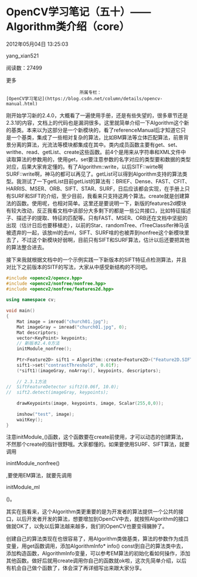 # OpenCV学习笔记（五十）——Algorithm类介绍（core）

2012年05月04日 13:25:03

yang_xian521

阅读数：27499

更多

 								所属专栏： 																[OpenCV学习笔记](https://blog.csdn.net/column/details/opencv-manual.html) 																 							

 									

刚开始学习新的2.4.0，大概看了一遍使用手册，还是有些失望的，很多章节还是2.3.1的内容，文档上的代码也是漏洞很多。这里就简单介绍一下Algorithm这个新的基类。本来以为这部分是一个新模块的，看了referenceManual后才知道它只是一个基类，集成了一些相对复杂的算法，比如BM算法等立体匹配算法，前景背景分离的算法，光流法等模块都集成在其中。类内成员函数主要有get、set、writhe、read、getList、create这些函数。前4个是用来从字符串和XML文件中读取算法的参数用的，使用get，set要注意参数的名字对应的类型要和数据的类型对应，后果大家肯定懂的。有了Algorithm::write，以后SITF::wirte啊SURF::write啊，神马的都可以再见了。getList可以得到Algorithm支持的算法类型。我测试了一下getList目前getList的算法有：BRIEF、Dense、FAST、CFIT、HARRIS、MSER、ORB、SIFT、STAR、SURF，日后应该都会实现，在手册上只有SURF和SIFT的介绍，至少目前，我看来只支持这两个算法。create就是创建算法的函数。使用呢，也相对简单。这里还是要说明一下，新版的features2d模块有较大改动，反正我看文档中该部分大多剩下的都是一些公共接口，比如特征描述子、描述子的提取、特征的匹配等。只有FAST、MSER、ORB还在文档中坚挺的出现（估计日后也要移植走），以前的Star、randomTree、rTreeClassifer神马该被遗弃的一起，该放ml的去ml，SIFT、SURF啥的也被弄到nonfree这个新模块里去了，不过这个新模块好弱啊，目前只有SIFT和SURF算法，估计以后还要把其他的算法整合进去。

接下来我就根据文档中的一个示例实践一下新版本的SIFT特征点检测算法，并且对比下之前版本的SITF的写法，大家从中感受新结构的不同吧。



```cpp
#include <opencv2/opencv.hpp>
#include <opencv2/nonfree/nonfree.hpp>
#include <opencv2/nonfree/features2d.hpp>
 
using namespace cv;
 
void main()
{
	Mat image = imread("church01.jpg");
	Mat imageGray = imread("church01.jpg", 0);
	Mat descriptors;
	vector<KeyPoint> keypoints;
	// 新版本2.4.0方法
	initModule_nonfree();
 
	Ptr<Feature2D> sift1 = Algorithm::create<Feature2D>("Feature2D.SIFT");
	sift1->set("contrastThreshold", 0.01f);
	(*sift1)(imageGray, noArray(), keypoints, descriptors);
 
	// 2.3.1方法
// 	SiftFeatureDetector sift2(0.06f, 10.0);
// 	sift2.detect(imageGray, keypoints);
	
	drawKeypoints(image, keypoints, image, Scalar(255,0,0));
 
	imshow("test", image);
	waitKey();
}
```

 注意initModule_<modulename>()函数，这个函数要在create前使用，才可以动态的创建算法，不然那个create的指针很野哦。大家都懂的。如果要使用SURF、SIFT算法，就要调用

inintModule_nonfree()

,要使用EM算法，就要先调用

initModule_ml

()。 





其实在我看来，这个Algorithm类更重要的是为开发者的算法提供一个公共的接口，以后开发者开发的算法，想要增加到OpenCV中去，就按照Algorithm的接口做就OK了，以免以后算法越来越多，我们的OpenCV也要变得臃肿了。

创建自己的算法类现在也很容易了，用Algorithm类做基类，算法的参数作为成员变量，用get函数调用，添加AlgorithmInfo*  info()  const到自己的算法类中去，添加构造函数，AlgorithmInfo变量，可以参考EM算法的初始化看如何操作，添加其他函数。做好后就用create调用你自己的函数就ok啦，这次先简单介绍，以后有机会自己做个函数了，体会深了再详细写出来跟大家分享。